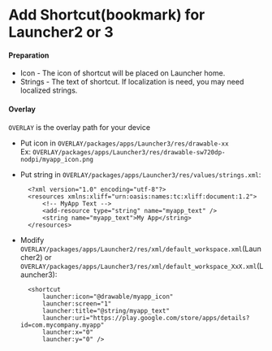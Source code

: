 
# Add Shortcut(bookmark) for Launcher2 or 3

#### Preparation
* Icon - The icon of shortcut will be placed on Launcher home.
* Strings - The text of shortcut. If localization is need, you may need localized strings.

#### Overlay

`OVERLAY` is the overlay path for your device

* Put icon in `OVERLAY/packages/apps/Launcher3/res/drawable-xx`  
Ex: `OVERLAY/packages/apps/Launcher3/res/drawable-sw720dp-nodpi/myapp_icon.png`

* Put string in `OVERLAY/packages/apps/Launcher3/res/values/strings.xml`:

        <?xml version="1.0" encoding="utf-8"?>
        <resources xmlns:xliff="urn:oasis:names:tc:xliff:document:1.2">
            <!-- MyApp Text -->
            <add-resource type="string" name="myapp_text" />
            <string name="myapp_text">My App</string>
        </resources>

* Modify `OVERLAY/packages/apps/Launcher2/res/xml/default_workspace.xml`(Launcher2) or `OVERLAY/packages/apps/Launcher3/res/xml/default_workspace_XxX.xml`(Launcher3):

        <shortcut
            launcher:icon="@drawable/myapp_icon"
            launcher:screen="1"
            launcher:title="@string/myapp_text"
            launcher:uri="https://play.google.com/store/apps/details?id=com.mycompany.myapp"
            launcher:x="0"
            launcher:y="0" />


